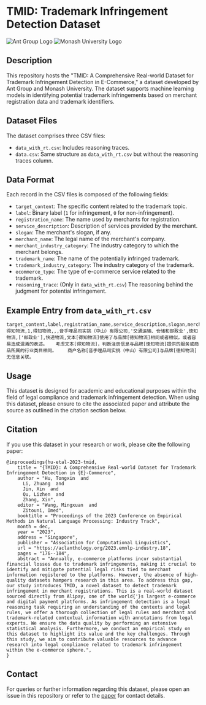 # TMID: Trademark Infringement Detection Dataset

![Ant Group Logo](https://gw.alipayobjects.com/mdn/rms_27e257/afts/img/A*TJgCS4M0nnsAAAAAAAAAAAAAARQnAQ)
![Monash University Logo](https://www.monash.edu/__data/assets/git_bridge/0006/509343/deploy/mysource_files/monash-logo-mono.svg)

## Description
This repository hosts the "TMID: A Comprehensive Real-world Dataset for Trademark Infringement Detection in E-Commerce," a dataset developed by Ant Group and Monash University. The dataset supports machine learning models in identifying potential trademark infringements based on merchant registration data and trademark identifiers.

## Dataset Files
The dataset comprises three CSV files:
- `data_with_rt.csv`: Includes reasoning traces.
- `data.csv`: Same structure as `data_with_rt.csv` but without the reasoning traces column.

## Data Format
Each record in the CSV files is composed of the following fields:
- `target_content`: The specific content related to the trademark topic.
- `label`: Binary label (`1` for infringement, `0` for non-infringement).
- `registration_name`: The name used by merchants for registration.
- `service_description`: Description of services provided by the merchant.
- `slogan`: The merchant's slogan, if any.
- `merchant_name`: The legal name of the merchant's company.
- `merchant_industry_category`: The industry category to which the merchant belongs.
- `trademark_name`: The name of the potentially infringed trademark.
- `trademark_industry_category`: The industry category of the trademark.
- `ecommerce_type`: The type of e-commerce service related to the trademark.
- `reasoning_trace`: (Only in `data_with_rt.csv`) The reasoning behind the judgment for potential infringement.

## Example Entry from `data_with_rt.csv`
```csv
target_content,label,registration_name,service_description,slogan,merchant_name,merchant_industry_category,trademark_name,trademark_industry_category,ecommerce_type,reasoning_trace
得知物流,1,得知物流,,,音手哩品司实挑（中山）有限公司,'交通运输、仓储和邮政业',徳知物流,['邮政业'],快递物流,文本[得知物流]使用了与品牌[徳知物流]相同或者相似，或者容易造成混淆的表述。	考虑文本[得知物流]，判断注册信息与品牌[徳知物流]提供的服务或商品所属的行业类目相同。	商户名称[音手哩品司实挑（中山）有限公司]与品牌[徳知物流]无信息关联。
```

## Usage
This dataset is designed for academic and educational purposes within the field of legal compliance and trademark infringement detection. When using this dataset, please ensure to cite the associated paper and attribute the source as outlined in the citation section below.

## Citation
If you use this dataset in your research or work, please cite the following paper:
```
@inproceedings{hu-etal-2023-tmid,
    title = "{TMID}: A Comprehensive Real-world Dataset for Trademark Infringement Detection in {E}-Commerce",
    author = "Hu, Tongxin  and
      Li, Zhuang  and
      Jin, Xin  and
      Qu, Lizhen  and
      Zhang, Xin",
    editor = "Wang, Mingxuan  and
      Zitouni, Imed",
    booktitle = "Proceedings of the 2023 Conference on Empirical Methods in Natural Language Processing: Industry Track",
    month = dec,
    year = "2023",
    address = "Singapore",
    publisher = "Association for Computational Linguistics",
    url = "https://aclanthology.org/2023.emnlp-industry.18",
    pages = "176--184",
    abstract = "Annually, e-commerce platforms incur substantial financial losses due to trademark infringements, making it crucial to identify and mitigate potential legal risks tied to merchant information registered to the platforms. However, the absence of high-quality datasets hampers research in this area. To address this gap, our study introduces TMID, a novel dataset to detect trademark infringement in merchant registrations. This is a real-world dataset sourced directly from Alipay, one of the world{'}s largest e-commerce and digital payment platforms. As infringement detection is a legal reasoning task requiring an understanding of the contexts and legal rules, we offer a thorough collection of legal rules and merchant and trademark-related contextual information with annotations from legal experts. We ensure the data quality by performing an extensive statistical analysis. Furthermore, we conduct an empirical study on this dataset to highlight its value and the key challenges. Through this study, we aim to contribute valuable resources to advance research into legal compliance related to trademark infringement within the e-commerce sphere.",
}
```
## Contact
For queries or further information regarding this dataset, please open an issue in this repository or refer to the [paper](https://aclanthology.org/2023.emnlp-industry.18/) for contact details.